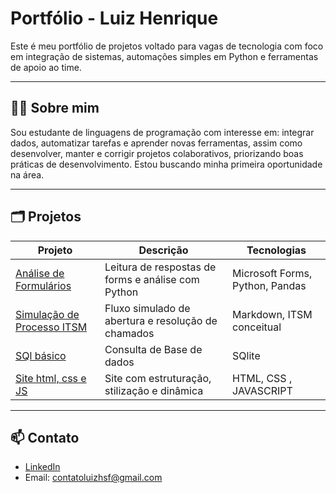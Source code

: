 
# Portfólio - Luiz Henrique 

Este é meu portfólio de projetos voltado para vagas de tecnologia com foco em integração de sistemas, automações simples em Python e ferramentas de apoio ao time.

---

## 🧑‍💻 Sobre mim

Sou estudante de linguagens de programação com interesse em: integrar dados, automatizar tarefas e aprender novas ferramentas, assim como desenvolver, manter e corrigir projetos colaborativos, priorizando boas práticas de desenvolvimento. Estou buscando minha primeira oportunidade na área.

---

## 🗂️ Projetos

| Projeto | Descrição | Tecnologias |
|--------|-----------|-------------|
| [Análise de Formulários](./microsoft-forms-python-analysis) | Leitura de respostas de forms e análise com Python | Microsoft Forms, Python, Pandas 
| [Simulação de Processo ITSM](./itsm-simulacao-processo) | Fluxo simulado de abertura e resolução de chamados | Markdown, ITSM conceitual 
| [SQl básico](./SQl-basico) | Consulta de Base de dados | SQlite |
| [Site html, css e JS](./middle-earth-map) | Site com estruturação, stilização e dinâmica | HTML, CSS , JAVASCRIPT 



---

## 📫 Contato

- [LinkedIn](https://www.linkedin.com/in/luiz-henrique-santana-de-faria-781781365/)
- Email: contatoluizhsf@gmail.com
